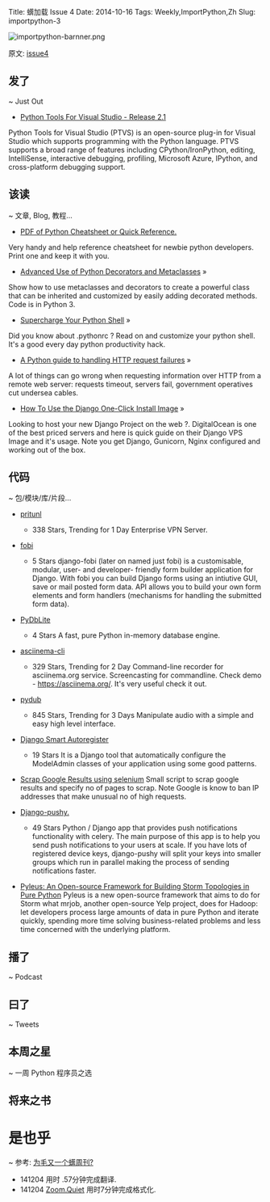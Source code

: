 Title: 蠎加载 Issue 4
Date: 2014-10-16
Tags: Weekly,ImportPython,Zh 
Slug: importpython-3

![importpython-barnner.png](http://zoomq.qiniudn.com/ZQCollection/snap/importpython-barnner.png?imageView2/2/h/80)


原文: [issue4](http://importpython.com/static/files/issue4.html)

## 发了
~ Just Out

- [Python Tools For Visual Studio - Release 2.1](https://pytools.codeplex.com/releases/view/109707)

Python Tools for Visual Studio (PTVS) is an open-source plug-in for Visual Studio which supports programming with the Python language. PTVS supports a broad range of features including CPython/IronPython, editing, IntelliSense, interactive debugging, profiling, Microsoft Azure, IPython, and cross-platform debugging support. 




## 该读
~ 文章, Blog, 教程...

- [PDF of Python Cheatsheet or Quick Reference.](http://www.astro.up.pt/~sousasag/Python_For_Astronomers/Python_qr.pdf)

Very handy and help reference cheatsheet for newbie python developers. Print one and keep it with you.

- [Advanced Use of Python Decorators and Metaclasses](http://lgiordani.com/blog/2014/10/14/decorators-and-metaclasses/) »

Show how to use metaclasses and decorators to create a powerful class that can be inherited and customized by easily adding decorated methods. Code is in Python 3.

- [Supercharge Your Python Shell](http://dlo.me/archives/2014/09/08/pythonrc/) »

Did you know about .pythonrc ? Read on and customize your python shell. It's a good every day python productivity hack.

- [A Python guide to handling HTTP request failures](https://www.mobify.com/blog/http-requests-are-hard/) »

A lot of things can go wrong when requesting information over HTTP from a remote web server: requests timeout, servers fail, government operatives cut undersea cables.

- [How To Use the Django One-Click Install Image](https://www.digitalocean.com/community/tutorials/how-to-use-the-django-one-click-install-image) »

Looking to host your new Django Project on the web ?. DigitalOcean is one of the best priced servers and here is quick guide on their Django VPS Image and it's usage. Note you get Django, Gunicorn, Nginx configured and working out of the box.



## 代码
~ 包/模块/库/片段...

- [pritunl](https://github.com/pritunl/pritunl)
    - 338 Stars, Trending for 1 Day
Enterprise VPN Server.

- [fobi](http://pythonhosted.org/django-fobi/)
    - 5 Stars
django-fobi (later on named just fobi) is a customisable, modular, user- and developer- friendly form builder application for Django. With fobi you can build Django forms using an intiutive GUI, save or mail posted form data. API allows you to build your own form elements and form handlers (mechanisms for handling the submitted form data).

- [PyDbLite](https://github.com/PierreQuentel/PyDbLite) 
    - 4 Stars
A fast, pure Python in-memory database engine.

- [asciinema-cli](https://github.com/asciinema/asciinema-cli)
    - 329 Stars, Trending for 2 Day
Command-line recorder for asciinema.org service. Screencasting for commandline. Check demo - https://asciinema.org/. It's very useful check it out.

- [pydub](https://github.com/jiaaro/pydub) 
    - 845 Stars, Trending for 3 Days
Manipulate audio with a simple and easy high level interface.

- [Django Smart Autoregister](http://paulocheque.github.io/django-smart-autoregister/)
    - 19 Stars
It is a Django tool that automatically configure the ModelAdmin classes of your application using some good patterns.

- [Scrap Google Results using selenium](https://github.com/DanMcInerney/search-google/blob/master/search-google.py)
Small script to scrap google results and specify no of pages to scrap. Note Google is know to ban IP addresses that make unusual no of high requests.

- [Django-pushy.](https://github.com/rakanalh/django-pushy)
    - 49 Stars
Python / Django app that provides push notifications functionality with celery. The main purpose of this app is to help you send push notifications to your users at scale. If you have lots of registered device keys, django-pushy will split your keys into smaller groups which run in parallel making the process of sending notifications faster.

- [Pyleus: An Open-source Framework for Building Storm Topologies in Pure Python](http://engineeringblog.yelp.com/2014/10/introducing-pyleus.html)
Pyleus is a new open-source framework that aims to do for Storm what mrjob, another open-source Yelp project, does for Hadoop: let developers process large amounts of data in pure Python and iterate quickly, spending more time solving business-related problems and less time concerned with the underlying platform. 


## 播了
~ Podcast


## 曰了
~ Tweets


## 本周之星
~ 一周 Python 程序员之选

## 将来之书

# 是也乎

~ 参考: [为毛又一个蠎周刊?](importpython-why)

- 141204 用时 .57分钟完成翻译.
- 141204 [Zoom.Quiet](http://zoomquiet.io) 用时7分钟完成格式化.
